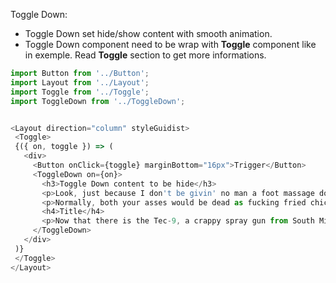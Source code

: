 Toggle Down:

  * Toggle Down set hide/show content with smooth animation.
  * Toggle Down component need to be wrap with <b>Toggle</b> component like in exemple. Read <b>Toggle</b> section to get more informations.

```js
import Button from '../Button';
import Layout from '../Layout';
import Toggle from '../Toggle';
import ToggleDown from '../ToggleDown';


<Layout direction="column" styleGuidist>
 <Toggle>
 {({ on, toggle }) => (
   <div>
     <Button onClick={toggle} marginBottom="16px">Trigger</Button>
     <ToggleDown on={on}>
       <h3>Toggle Down content to be hide</h3>
       <p>Look, just because I don't be givin' no man a foot massage don't make it right for Marsellus to throw Antwone into a glass motherfuckin' house, fuckin' up the way the nigger talks. Motherfucker do that shit to me, he better paralyze my ass, 'cause I'll kill the motherfucker, know what I'm sayin'?</p>
       <p>Normally, both your asses would be dead as fucking fried chicken, but you happen to pull this shit while I'm in a transitional period so I don't wanna kill you, I wanna help you. </p>
       <h4>Title</h4>
       <p>Now that there is the Tec-9, a crappy spray gun from South Miami. This gun is advertised as the most popular gun in American crime. Do you believe that shit? It actually says that in the little book that comes with it: the most popular gun in American crime. Like they're actually proud of that shit. </p>
     </ToggleDown>
   </div>
 )}
 </Toggle>
</Layout>

```
